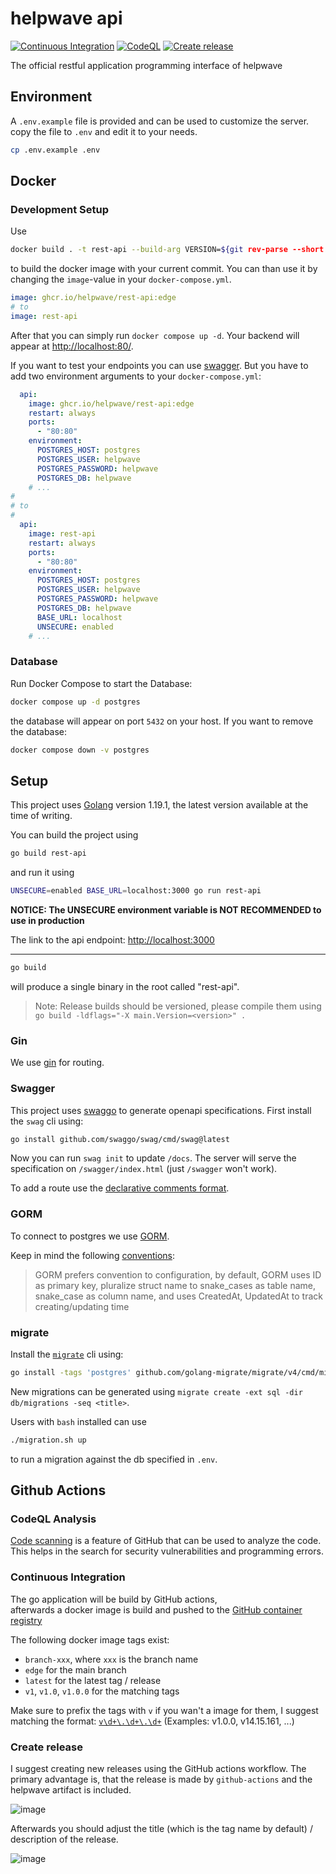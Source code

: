 # helpwave api

[![Continuous Integration](https://github.com/helpwave/rest-api/actions/workflows/ci.yaml/badge.svg)](https://github.com/helpwave/rest-api/actions/workflows/ci.yaml)
[![CodeQL](https://github.com/helpwave/rest-api/actions/workflows/codeql-analysis.yml/badge.svg)](https://github.com/helpwave/rest-api/actions/workflows/codeql-analysis.yml)
[![Create release](https://github.com/helpwave/rest-api/actions/workflows/release.yaml/badge.svg)](https://github.com/helpwave/rest-api/actions/workflows/release.yaml)  

The official restful application programming interface of helpwave

## Environment

A `.env.example` file is provided and can be used to customize the server.
copy the file to `.env` and edit it to your needs.
```bash
cp .env.example .env
```
## Docker

### Development Setup
Use
```bash
docker build . -t rest-api --build-arg VERSION=${git rev-parse --short HEAD}
```
to build the docker image with your current commit.
You can than use it by changing the `image`-value in your `docker-compose.yml`.
```yaml
image: ghcr.io/helpwave/rest-api:edge
# to
image: rest-api
```  

After that you can simply run `docker compose up -d`.
Your backend will appear at [http://localhost:80/](http://localhost:80/).

If you want to test your endpoints you can use [swagger](http://localhost:80/swagger/index.html). But you have to add two environment arguments to your `docker-compose.yml`:
```yaml
  api:
    image: ghcr.io/helpwave/rest-api:edge
    restart: always
    ports:
      - "80:80"
    environment:
      POSTGRES_HOST: postgres
      POSTGRES_USER: helpwave
      POSTGRES_PASSWORD: helpwave
      POSTGRES_DB: helpwave
    # ...
#
# to
#
  api:
    image: rest-api
    restart: always
    ports:
      - "80:80"
    environment:
      POSTGRES_HOST: postgres
      POSTGRES_USER: helpwave
      POSTGRES_PASSWORD: helpwave
      POSTGRES_DB: helpwave
      BASE_URL: localhost
      UNSECURE: enabled
    # ...
```

### Database
Run Docker Compose to start the Database:
```bash
docker compose up -d postgres
```
the database will appear on port `5432` on your host.
If you want to remove the database:
```bash
docker compose down -v postgres
```

## Setup

This project uses [Golang][golang] version 1.19.1, the latest version available at the time of writing.

You can build the project using
```bash
go build rest-api
```
and run it using
```bash
UNSECURE=enabled BASE_URL=localhost:3000 go run rest-api
```
**NOTICE: The UNSECURE environment variable is NOT RECOMMENDED to use in production**  

The link to the api endpoint: [http://localhost:3000](http://localhost:3000)
***
```bash
go build
```
will produce a single binary in the root called "rest-api".

> Note: Release builds should be versioned, please compile them using `go build -ldflags="-X main.Version=<version>" .`

### Gin

We use [gin][gin] for routing.

### Swagger

This project uses [swaggo][swaggo] to generate openapi specifications.
First install the `swag` cli using:
```bash
go install github.com/swaggo/swag/cmd/swag@latest
```
Now you can run `swag init` to update `/docs`.
The server will serve the specification on `/swagger/index.html` (just `/swagger` won't work).

To add a route use the [declarative comments format](https://github.com/swaggo/swag/blob/master/README.md#declarative-comments-format).

### GORM

To connect to postgres we use [GORM][GORM].

Keep in mind the following [conventions](https://gorm.io/docs/models.html#Conventions):
> GORM prefers convention to configuration,
> by default, GORM uses ID as primary key, pluralize struct name to
> snake_cases as table name, snake_case as column name, and uses CreatedAt,
> UpdatedAt to track creating/updating time

### migrate

Install the [`migrate`][migrate] cli using:
```bash
go install -tags 'postgres' github.com/golang-migrate/migrate/v4/cmd/migrate@latest
```

New migrations can be generated using `migrate create -ext sql -dir db/migrations -seq <title>`.

Users with `bash` installed can use
```bash
./migration.sh up
```
to run a migration against the db specified in `.env`.

## Github Actions

### CodeQL Analysis

[Code scanning](https://docs.github.com/en/code-security/code-scanning/automatically-scanning-your-code-for-vulnerabilities-and-errors/about-code-scanning) is a feature of GitHub that can be used to analyze the code. This helps in the search for security vulnerabilities and programming errors.

### Continuous Integration

The go application will be build by GitHub actions,  
afterwards a docker image is build and pushed to the
[GitHub container registry](https://ghcr.io)

The following docker image tags exist:

* `branch-xxx`, where `xxx` is the branch name
* `edge` for the main branch
* `latest` for the latest tag / release
* `v1`, `v1.0`, `v1.0.0` for the matching tags

Make sure to prefix the tags with `v` if you wan't a image for them, I suggest matching the format: [`v\d+\.\d+\.\d+`](https://regexr.com/6v4qh) (Examples: v1.0.0, v14.15.161, ...)

### Create release

I suggest creating new releases using the GitHub actions workflow. The primary advantage is, that the release is made by `github-actions` and the helpwave artifact is included.

![image](https://user-images.githubusercontent.com/26925347/193222515-98220b50-b320-497d-a012-af4be7cdbe3b.png)

Afterwards you should adjust the title (which is the tag name by default) / description of the release.

![image](https://user-images.githubusercontent.com/26925347/193222838-c2f16900-371d-495f-ab55-9d75b6489cfc.png)

[golang]: https://go.dev/
[gin]: https://github.com/gin-gonic/gin/
[swaggo]: https://github.com/swaggo/
[GORM]: https://gorm.io/
[migrate]: https://github.com/golang-migrate/migrate/
